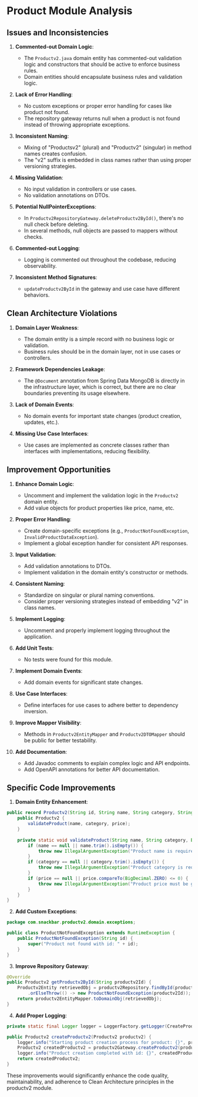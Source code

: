 # Product Module Analysis

## Issues and Inconsistencies

1. **Commented-out Domain Logic**: 
   - The `Productv2.java` domain entity has commented-out validation logic and constructors that should be active to enforce business rules.
   - Domain entities should encapsulate business rules and validation logic.

2. **Lack of Error Handling**:
   - No custom exceptions or proper error handling for cases like product not found.
   - The repository gateway returns null when a product is not found instead of throwing appropriate exceptions.

3. **Inconsistent Naming**:
   - Mixing of "Productsv2" (plural) and "Productv2" (singular) in method names creates confusion.
   - The "v2" suffix is embedded in class names rather than using proper versioning strategies.

4. **Missing Validation**:
   - No input validation in controllers or use cases.
   - No validation annotations on DTOs.

5. **Potential NullPointerExceptions**:
   - In `Productv2RepositoryGateway.deleteProductv2ById()`, there's no null check before deleting.
   - In several methods, null objects are passed to mappers without checks.

6. **Commented-out Logging**:
   - Logging is commented out throughout the codebase, reducing observability.

7. **Inconsistent Method Signatures**:
   - `updateProductv2ById` in the gateway and use case have different behaviors.

## Clean Architecture Violations

1. **Domain Layer Weakness**:
   - The domain entity is a simple record with no business logic or validation.
   - Business rules should be in the domain layer, not in use cases or controllers.

2. **Framework Dependencies Leakage**:
   - The `@Document` annotation from Spring Data MongoDB is directly in the infrastructure layer, which is correct, but there are no clear boundaries preventing its usage elsewhere.

3. **Lack of Domain Events**:
   - No domain events for important state changes (product creation, updates, etc.).

4. **Missing Use Case Interfaces**:
   - Use cases are implemented as concrete classes rather than interfaces with implementations, reducing flexibility.

## Improvement Opportunities

1. **Enhance Domain Logic**:
   - Uncomment and implement the validation logic in the `Productv2` domain entity.
   - Add value objects for product properties like price, name, etc.

2. **Proper Error Handling**:
   - Create domain-specific exceptions (e.g., `ProductNotFoundException`, `InvalidProductDataException`).
   - Implement a global exception handler for consistent API responses.

3. **Input Validation**:
   - Add validation annotations to DTOs.
   - Implement validation in the domain entity's constructor or methods.

4. **Consistent Naming**:
   - Standardize on singular or plural naming conventions.
   - Consider proper versioning strategies instead of embedding "v2" in class names.

5. **Implement Logging**:
   - Uncomment and properly implement logging throughout the application.

6. **Add Unit Tests**:
   - No tests were found for this module.

7. **Implement Domain Events**:
   - Add domain events for significant state changes.

8. **Use Case Interfaces**:
   - Define interfaces for use cases to adhere better to dependency inversion.

9. **Improve Mapper Visibility**:
   - Methods in `Productv2EntityMapper` and `Productv2DTOMapper` should be public for better testability.

10. **Add Documentation**:
    - Add Javadoc comments to explain complex logic and API endpoints.
    - Add OpenAPI annotations for better API documentation.

## Specific Code Improvements

1. **Domain Entity Enhancement**:
```java
public record Productv2(String id, String name, String category, String description, BigDecimal price, Integer cookingTime) {
    public Productv2 {
        validateProduct(name, category, price);
    }
    
    private static void validateProduct(String name, String category, BigDecimal price) {
        if (name == null || name.trim().isEmpty()) {
            throw new IllegalArgumentException("Product name is required");
        }
        if (category == null || category.trim().isEmpty()) {
            throw new IllegalArgumentException("Product category is required");
        }
        if (price == null || price.compareTo(BigDecimal.ZERO) <= 0) {
            throw new IllegalArgumentException("Product price must be greater than zero");
        }
    }
}
```

2. **Add Custom Exceptions**:
```java
package com.snackbar.productv2.domain.exceptions;

public class ProductNotFoundException extends RuntimeException {
    public ProductNotFoundException(String id) {
        super("Product not found with id: " + id);
    }
}
```

3. **Improve Repository Gateway**:
```java
@Override
public Productv2 getProductv2ById(String productv2Id) {
    Productv2Entity retrievedObj = productv2Repository.findById(productv2Id)
        .orElseThrow(() -> new ProductNotFoundException(productv2Id));
    return productv2EntityMapper.toDomainObj(retrievedObj);
}
```

4. **Add Proper Logging**:
```java
private static final Logger logger = LoggerFactory.getLogger(CreateProductv2UseCase.class);

public Productv2 createProductv2(Productv2 productv2) {
    logger.info("Starting product creation process for product: {}", productv2.name());
    Productv2 createdProductv2 = productv2Gateway.createProductv2(productv2);
    logger.info("Product creation completed with id: {}", createdProductv2.id());
    return createdProductv2;
}
```

These improvements would significantly enhance the code quality, maintainability, and adherence to Clean Architecture principles in the productv2 module.
